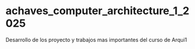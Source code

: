 # achaves_computer_architecture_1_2025
Desarrollo de los proyecto y trabajos mas importantes del curso de Arqui1
